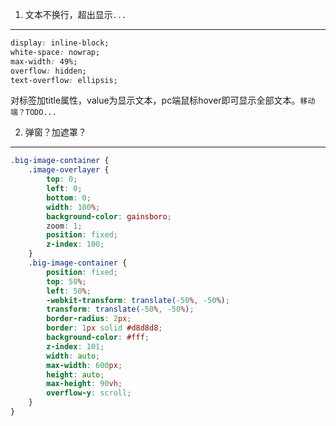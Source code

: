  1. 文本不换行，超出显示`...`
-----------
```css
display: inline-block;
white-space: nowrap;
max-width: 49%;
overflow: hidden;
text-overflow: ellipsis;

```
对标签加title属性，value为显示文本，pc端鼠标hover即可显示全部文本。`移动端？TODO...`

2. 弹窗？加遮罩？
-------------
```css
.big-image-container {
    .image-overlayer {
        top: 0;
        left: 0;
        bottom: 0;
        width: 100%;
        background-color: gainsboro;
        zoom: 1;
        position: fixed;
        z-index: 100;
    }
    .big-image-container {
        position: fixed;
        top: 50%;
        left: 50%;
        -webkit-transform: translate(-50%, -50%);
        transform: translate(-50%, -50%);
        border-radius: 2px;
        border: 1px solid #d8d8d8;
        background-color: #fff;
        z-index: 101;
        width: auto;
        max-width: 600px;
        height: auto;
        max-height: 90vh;
        overflow-y: scroll;
    }
}
```